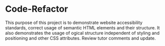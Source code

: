 # Code-Refactor
This purpose of this project is to demonstrate website accessibility standards, correct usage of semantic HTML elements and their structure. It also demonstrates the usage of ogical structure independent of styling and positioning and other CSS attributes.  Review tutor comments and update.
